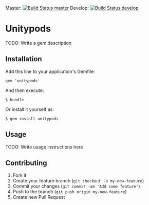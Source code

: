 Master:
[![Build Status master](https://travis-ci.org/FunGoStudios/unitypods.png?branch=master)](https://travis-ci.org/FunGoStudios/unitypods)
Develop:
[![Build Status develop](https://travis-ci.org/FunGoStudios/unitypods.png?branch=develop)](https://travis-ci.org/FunGoStudios/unitypods)
# Unitypods

TODO: Write a gem description

## Installation

Add this line to your application's Gemfile:

    gem 'unitypods'

And then execute:

    $ bundle

Or install it yourself as:

    $ gem install unitypods

## Usage

TODO: Write usage instructions here

## Contributing

1. Fork it
2. Create your feature branch (`git checkout -b my-new-feature`)
3. Commit your changes (`git commit -am 'Add some feature'`)
4. Push to the branch (`git push origin my-new-feature`)
5. Create new Pull Request
